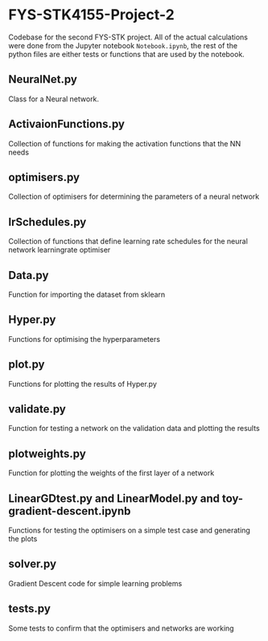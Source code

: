 # FYS-STK4155-Project-2

Codebase for the second FYS-STK project. All of the actual calculations were done from the Jupyter notebook `Notebook.ipynb`, the rest of the python files are either tests or functions that are used by the notebook.

## NeuralNet.py

Class for a Neural network.

## ActivaionFunctions.py

Collection of functions for making the activation functions that the NN needs

## optimisers.py

Collection of optimisers for determining the parameters of a neural network

## lrSchedules.py

Collection of functions that define learning rate schedules for the neural network learningrate optimiser

## Data.py

Function for importing the dataset from sklearn

## Hyper.py

Functions for optimising the hyperparameters

## plot.py

Functions for plotting the results of Hyper.py

## validate.py

Function for testing a network on the validation data and plotting the results

## plotweights.py

Function for plotting the weights of the first layer of a network

## LinearGDtest.py and LinearModel.py and toy-gradient-descent.ipynb

Functions for testing the optimisers on a simple test case and generating the plots


## solver.py

Gradient Descent code for simple learning problems

## tests.py

Some tests to confirm that the optimisers and networks are working